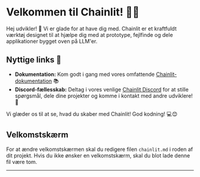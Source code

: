 <!--
CO_OP_TRANSLATOR_METADATA:
{
  "original_hash": "c49526c7abc56b0b5f1e835c1739f18e",
  "translation_date": "2025-09-24T23:37:34+00:00",
  "source_file": "Module08/samples/04/chainlit.md",
  "language_code": "da"
}
-->
# Velkommen til Chainlit! 🚀🤖

Hej udvikler! 👋 Vi er glade for at have dig med. Chainlit er et kraftfuldt værktøj designet til at hjælpe dig med at prototype, fejlfinde og dele applikationer bygget oven på LLM'er.

## Nyttige links 🔗

- **Dokumentation:** Kom godt i gang med vores omfattende [Chainlit-dokumentation](https://docs.chainlit.io) 📚
- **Discord-fællesskab:** Deltag i vores venlige [Chainlit Discord](https://discord.gg/k73SQ3FyUh) for at stille spørgsmål, dele dine projekter og komme i kontakt med andre udviklere! 💬

Vi glæder os til at se, hvad du skaber med Chainlit! God kodning! 💻😊

## Velkomstskærm

For at ændre velkomstskærmen skal du redigere filen `chainlit.md` i roden af dit projekt. Hvis du ikke ønsker en velkomstskærm, skal du blot lade denne fil være tom.

---

